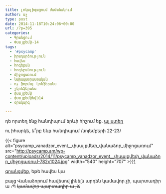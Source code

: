 ```yaml
---
title: լոկալիզացում ժամանակում
author: աչ
type: post
date: 2014-11-18T10:24:06+00:00
url: /?p=395
categories:
  - Գրանցում
  - Փսայքեմփ-14
tags:
  - '#psycamp'
  - իրադարձություն
  - հավես
  - հոգեբան
  - հոգեբանություն
  - միջոցառում
  - նախապատրաստական
  - ոչ ֆորմալ կոնֆերանս
  - չկոնֆերանս
  - փսայքեմփ
  - փսայքեմփեվն14
  - օրակարգ

---
```

դե որտեղ ենք հանդիպում երևի հիշում եք. <a href="https://www.google.com/maps/place/NGO+Center/@40.8094752,44.4873468,18z/data=!4m7!1m4!3m3!1s0x0:0x0!2zNDDCsDQ4JzMzLjciTiA0NMKwMjknMDQuMSJF!3b1!3m1!1s0x0000000000000000:0x7aaf9739961d8d08" target="_blank">այ ստեղ</a>
  
ու իհարկե, ե՞րբ ենք հանդիպում /նոյեմբերի 22-23/

{{< figure alt="psycamp_vanadzor_event__փսայքմեփ_վանաձոր_միջոցառում" src="http://psycamp.am/wp-content/uploads/2014/11/psycamp_vanadzor_event__փսայքմեփ_վանաձոր_միջոցառում-782x1024.jpg" width="540" height="707" >}}[1]

<a href="https://ru.surveymonkey.com/s/LP255YL" target="_blank">գրանցվեք</a>, եթե հավես կա

բայց Վանաձորում հավեսով լինելն արդեն կամավոր չի, պարտադիր ա ։Պ <del>կամավոր պարտադիր ա ;Ճ</del>

 [1]: http://psycamp.am/wp-content/uploads/2014/11/psycamp_vanadzor_event__փսայքմեփ_վանաձոր_միջոցառում.jpg

